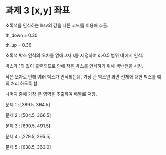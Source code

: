 # 과제 3 [x,y] 좌표

초록색을 인식하는 hsv의 값을 다른 코드를 이용해 추출.

th_down = 0.30

th_up = 0.36

초록색 박스 인식의 오차를 없애고자 s를 지정하여 s>0.5 범위 내에서 인식.

박스가 1의 값이 출력되므로 안에 작은 박스를 인식하기 위해 색반전을 시킴.

작은 오차로 인해 여러 박스가 인식되는데, 가장 큰 박스인 화면 전체에 대한 박스를 예외 처리 하도록 함.

나머지 중에 가장 큰 영역을 추출하여 배열로 저장.

문제 1 : [389.5, 364.5]

문제 2 : [504.5, 366.5]

문제 3 : [690.5, 491.5]

문제 4 : [279.5, 295.5]

문제 5 : [638.5, 363.0]
